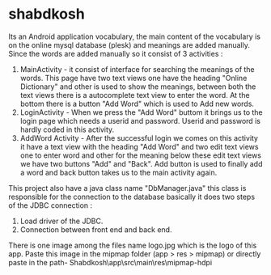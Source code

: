# shabdkosh
Its an Android application vocabulary, the main content of the vocabulary is on the online mysql database (plesk) and meanings are added manually. 
Since the words are added manually so it consist of 3 activities :
  1. MainActivity - it consist of interface for searching the meanings of the words. This page have two text views one have the heading "Online Dictionary" and other is used to show the meanings, between both the text views there is a autocomplete text view to enter the word. At the bottom there is a button "Add Word" which is used to Add new words.
  2. LoginActivity - When we press the "Add Word" buttom it brings us to the login page which needs a userid and password. Userid and password is hardly coded in this activity. 
  3. AddWord Activity - After the successful login we comes on this activity it have a text view with the heading "Add Word" and two edit text views one to enter word and other for the meaning below these edit text views we have two buttons "Add" and "Back". Add button is used to finally add a word and back button takes us to the main activity again.

This project also have a java class name "DbManager.java" this class is responsible for the connection to the database basically it does two steps of the JDBC connection :
  1. Load driver of the JDBC.
  2. Connection between front end and back end.

There is one image among the files name logo.jpg which is the logo of this app. Paste this image in the mipmap folder (app > res > mipmap) or directly paste in the path- Shabdkosh\app\src\main\res\mipmap-hdpi
